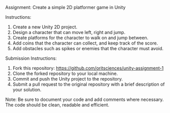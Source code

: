 Assignment: Create a simple 2D platformer game in Unity

Instructions:
1. Create a new Unity 2D project.
2. Design a character that can move left, right and jump.
3. Create platforms for the character to walk on and jump between.
4. Add coins that the character can collect, and keep track of the score.
5. Add obstacles such as spikes or enemies that the character must avoid.

Submission Instructions:
1. Fork this repository: https://github.com/oritsciences/unity-assignment-1
2. Clone the forked repository to your local machine.
3. Commit and push the Unity project to the repository.
4. Submit a pull request to the original repository with a brief description of your solution.

Note: Be sure to document your code and add comments where necessary. The code should be clean, readable and efficient.

